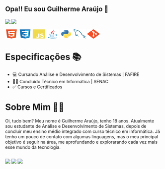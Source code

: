 ## Opa!! Eu sou Guilherme Araújo 👊

<a href="https://github.com/guiaraujoo/github-readme-stats">
  <img height=200 align="center" src="https://github-readme-stats.vercel.app/api?username=guiaraujoo&show_icons=true&theme=radical" />
</a>
<a href="https://github.com/guiaraujoo/convoychat">
  <img height=200 align="center" src="https://github-readme-stats.vercel.app/api/top-langs?username=guiaraujoo&layout=compact&langs_count=8&card_width=320&show_icons=true&theme=radical" />
</a>

<div style="display: inline_block"><br>
  <img align="center" alt="Gui-HTML" height="30" width="40" src="https://raw.githubusercontent.com/devicons/devicon/master/icons/html5/html5-original.svg">
  <img align="center" alt="Gui-CSS" height="30" width="40" src="https://raw.githubusercontent.com/devicons/devicon/master/icons/css3/css3-original.svg">
  <img align="center" alt="Gui-Js" height="30" width="40" src="https://raw.githubusercontent.com/devicons/devicon/master/icons/javascript/javascript-plain.svg">
  <img align="center" alt="Gui-Java" height="30" width="40" src="https://raw.githubusercontent.com/devicons/devicon/master/icons/java/java-original.svg">
  <img align="center" alt="Gui-Python" height="30" width="40" src="https://raw.githubusercontent.com/devicons/devicon/master/icons/python/python-original.svg">
  <img align="center" alt="Gui-Sql" height="30" width="40" src="https://raw.githubusercontent.com/devicons/devicon/master/icons/mysql/mysql-original.svg">
    <img align="center" alt="Gui-Git" height="30" width="40" src="https://raw.githubusercontent.com/devicons/devicon/master/icons/git/git-original.svg">
</div>

##

 # Especificações 📚
- 💻 Cursando Análise e Desenvolvimento de Sistemas | FAFIRE
- 👨‍💻 Concluído Técnico em Informática | SENAC
- ✅ Cursos e Certificados

##

# Sobre Mim 🙋‍♂️
  Oi, tudo bem? Meu nome é Guilherme Araújo, tenho 18 anos. Atualmente sou estudante de Análise e Desenvolvimento de Sistemas, depois de concluir meu ensino médio integrado com curso técnico em informática. Já tenho um pouco de contato com algumas linguagens, mas o meu principal objetivo é seguir na área, me aprofundando e explorarando cada vez mais esse mundo da tecnologia.  

##

<div> 
  <a href="https://instagram.com/guiaraujo011" target="_blank"><img src="https://img.shields.io/badge/-Instagram-%23E4405F?style=for-the-badge&logo=instagram&logoColor=white" target="_blank"></a>
  <a href = "guilhermenaraujo10@gmail.com"><img src="https://img.shields.io/badge/Gmail-D14836?style=for-the-badge&logo=gmail&logoColor=white"></a>
  <a href="https://www.linkedin.com/in/guiiaraujo/" target="_blank"><img src="https://img.shields.io/badge/LinkedIn-0077B5?style=for-the-badge&logo=linkedin&logoColor=white"_blank"></a> 
</div>
